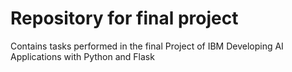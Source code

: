 # Repository for final project
Contains tasks performed in the final Project of IBM Developing AI Applications with Python and Flask
